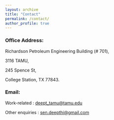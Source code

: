 ```yaml
---
layout: archive
title: "Contact"
permalink: /contact/
author_profile: true
---
```


### Office Address:

Richardson Petroleum Engineering Building (# 701),

3116 TAMU,

245 Spence St,

College Station, TX 77843.

### Email:

Work-related : deept_tamu@tamu.edu 

Other enquiries : sen.deepthi@gmail.com



